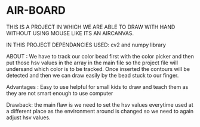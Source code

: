 # AIR-BOARD

THIS IS A PROJECT IN WHICH WE ARE ABLE TO DRAW WITH HAND WITHOUT USING MOUSE LIKE ITS AN AIRCANVAS.

IN THIS PROJECT 
DEPENDANCIES USED:
cv2 and numpy library

ABOUT : 
We have to track our color bead first with the color picker and then put those hsv values in the array in the main file
so the project file will undersand which color is to be tracked. 
Once inserted the contours will be detected and then we can draw easily by the bead stuck to our finger.



Advantages :
Easy to use 
helpful for small kids to draw and teach them as they are not smart enough to use computer

Drawback:
the main flaw is we need to set the hsv values everytime used at a different place as the environment around is changed so we need to again adjust hsv values.
